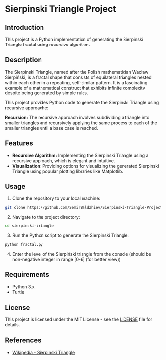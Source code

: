 # Sierpinski Triangle Project

## Introduction

This project is a Python implementation of generating the Sierpinski Triangle fractal using recursive algorithm.

## Description

The Sierpinski Triangle, named after the Polish mathematician Wacław Sierpiński, is a fractal shape that consists of equilateral triangles nested within each other in a repeating, self-similar pattern. It is a fascinating example of a mathematical construct that exhibits infinite complexity despite being generated by simple rules.

This project provides Python code to generate the Sierpinski Triangle using recursive approache:

**Recursion:** The recursive approach involves subdividing a triangle into smaller triangles and recursively applying the same process to each of the smaller triangles until a base case is reached.

## Features

- **Recursive Algorithm:** Implementing the Sierpinski Triangle using a recursive approach, which is elegant and intuitive.
- **Visualization:** Providing options for visualizing the generated Sierpinski Triangle using popular plotting libraries like Matplotlib.

## Usage

1. Clone the repository to your local machine:
```bash
git clone https://github.com/SemirBaldzhiev/Sierpinski-Triangle-Project
```

2. Navigate to the project directory:
```bash
cd sierpinski-triangle
```

3. Run the Python script to generate the Sierpinski Triangle:
```bash
python fractal.py
```
4. Enter the level of the Sierpiński triangle from the console (should be non-negative integer in range [0-6] (for better view))

## Requirements

- Python 3.x
- Turtle

## License

This project is licensed under the MIT License - see the [LICENSE](LICENSE) file for details.

## References

- [Wikipedia - Sierpinski Triangle](https://en.wikipedia.org/wiki/Sierpinski_triangle)
